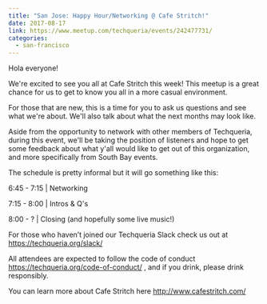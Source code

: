 ```yaml
---
title: "San Jose: Happy Hour/Networking @ Cafe Stritch!"
date: 2017-08-17
link: https://www.meetup.com/techqueria/events/242477731/
categories:
  - san-francisco
---
```


Hola everyone!

We're excited to see you all at Cafe Stritch this week! This meetup is a great chance for us to get to know you all in a more casual environment.

For those that are new, this is a time for you to ask us questions and see what we're about. We'll also talk about what the next months may look like.

Aside from the opportunity to network with other members of Techqueria, during this event, we'll be taking the position of listeners and hope to get some feedback about what y'all would like to get out of this organization, and more specifically from South Bay events.

The schedule is pretty informal but it will go something like this:

6:45 - 7:15 | Networking

7:15 - 8:00 | Intros & Q's

8:00 - ? | Closing (and hopefully some live music!)

For those who haven’t joined our Techqueria Slack check us out at https://techqueria.org/slack/

All attendees are expected to follow the code of conduct https://techqueria.org/code-of-conduct/ , and if you drink, please drink responsibly.

You can learn more about Cafe Stritch here http://www.cafestritch.com/

